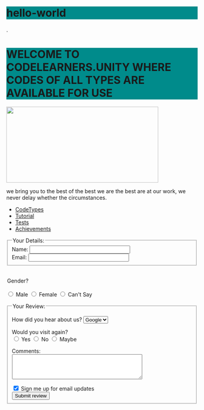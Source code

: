 # hello-world
<html>.
    <title>
       CodeLeaners.unity   
    </title>
    <style type="text/css">h1 {background-color: DarkCyan;}</style>
      <h1>
        WELCOME TO CODELEARNERS.UNITY WHERE CODES OF ALL TYPES ARE AVAILABLE FOR USE
    </h1>
    <img src="C:\Users\HP\Pictures\naruto\Sharingan.jpg" width="400" height="200"/>
    <p>
        we bring you to the best of the best
        we are the best are at our work,
        we never delay whether the circumstances.
    </p>
    <p>
        <ul>
        <li><a href="CodeTypes.html">CodeTypes</a></li>
        <li><a href="Tutorial.html">Tutorial</a></li>
        <li><a href="Tests.html">Tests</a></li>
        <li><a href="Achievements.html">Achievements</a></li>
        </ul>
    </p>
    <body>
        <form action="http://www.example.com/review.php" method="get">
  <fieldset>
<legend>
Your Details:
</legend>
<label>
Name:
<input type="text" name="name" size="30" maxlength="100">
</label>
<br />
Email:
<input type="email" name="email" size="30" maxlength="100">
</label>
<br />
</fieldset>
<br />
</p><legend>
Gender?
</legend>
<br />
<label>
<input type="radio" name="rating" value="Male" />
Male
</label>
<label>
<input type="radio" name="rating" value="Female" />
Female
</label>
<label>
<input type="radio" name="rating" value="Can't Say" />
Can't Say
</label>
</p>
<fieldset>
<legend>
Your Review:
</legend>
<p>
<label for="hear-about">
How did you hear about us?
</label>
<select name="referrer" id="hear-about">
<option value="google">Google</option>
<option value="friend">Friend</option>
<option value="advert">Advert</option>
<option value="other">Other</option>
</select>
</p>
Would you visit again?
<br />
<label>
<input type="radio" name="rating" value="yes" />
Yes
</label>
<label>
<input type="radio" name="rating" value="no" />
No
</label>
<label>
<input type="radio" name="rating" value="maybe" />
Maybe
</label>
</p>
<p>
<label for="comments">
Comments:
</label>
<br />
<textarea rows="4" cols="40" id="comments">
</textarea>
</p>
<label>
<input type="checkbox" name="subscribe" checked="checked" />
Sign me up for email updates
</label>
<br />
<input type="submit" value="Submit review" />
</fieldset>
</form>
</body>
<p>
</html>
